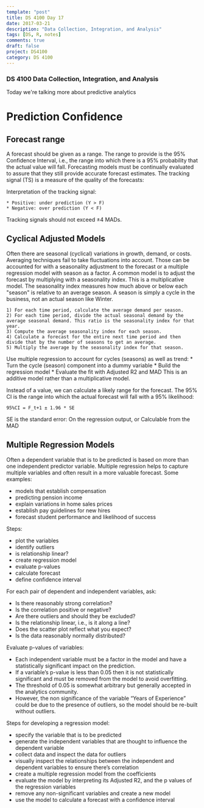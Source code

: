 ```yaml
---
template: "post"
title: DS 4100 Day 17
date: 2017-03-21
description: "Data Collection, Integration, and Analysis"
tags: [DS, R, notes]
comments: true
draft: false
project: DS4100
category: DS 4100
---
```



### DS 4100 Data Collection, Integration, and Analysis

Today we're talking more about predictive analytics

# Prediction Confidence


## Forecast range

A forecast should be given as a range.
The range to provide is the 95% Confidence Interval, i.e., the range into which there is a 95% probability that the actual value will fall.
Forecasting models must be continually evaluated to assure that they still provide accurate forecast estimates.
The tracking signal (TS) is a measure of the quality of the forecasts:

Interpretation of the tracking signal:

	* Positive: under prediction (Y > F)
	* Negative: over prediction (Y < F)
Tracking signals should not exceed ±4 MADs.


## Cyclical Adjusted Models

Often there are seasonal (cyclical) variations in growth, demand, or costs.
Averaging techniques fail to take fluctuations into account.
Those can be accounted for with a seasonality adjustment to the forecast or a multiple regression model with season as a factor.
A common model is to adjust the forecast by multiplying with a seasonality index.
This is a multiplicative model.
The seasonality index measures how much above or below each "season" is relative to an average season.
A season is simply a cycle in the business, not an actual season like Winter.

	1) For each time period, calculate the average demand per season.
	2) For each time period, divide the actual seasonal demand by the average seasonal demand. This ratio is the seasonality index for that year.
	3) Compute the average seasonality index for each season.
	4) Calculate a forecast for the entire next time period and then divide that by the number of seasons to get an average.
	5) Multiply the average by the seasonality index for that season.

Use multiple regression to account for cycles (seasons) as well as trend:
	* Turn the cycle (season) component into a dummy variable
	* Build the regression model
	* Evaluate the fit with Adjusted R2 and MAD
This is an additive model rather than a multiplicative model.


Instead of a value, we can calculate a likely range for the forecast.
The 95% CI is the range into which the actual forecast will fall with a 95% likelihood:
	
	95%CI = F_t+1 ± 1.96 * SE

SE is the standard error:
On the regression output, or
Calculable from the MAD



## Multiple Regression Models

Often a dependent variable that is to be predicted is based on more than one independent predictor variable.
Multiple regression helps to capture multiple variables and often result in a more valuable forecast.
Some examples:

* models that establish compensation
* predicting pension income
* explain variations in home sales prices
* establish pay guidelines for new hires
* forecast student performance and likelihood of success

Steps:

* plot the variables
* identify outliers
* is relationship linear?
* create regression model
* evaluate p-values
* calculate forecast
* define confidence interval

For each pair of dependent and independent variables, ask:

* Is there reasonably strong correlation?
* Is the correlation positive or negative?
* Are there outliers and should they be excluded?
* Is the relationship linear, i.e., is it along a line?
* Does the scatter plot reflect what you expect?
* Is the data reasonably normally distributed?

Evaluate p-values of variables:

* Each independent variable must be a factor in the model and have a statistically significant impact on the prediction.
* If a variable’s p-value is less than 0.05 then it is not statistically significant and must be removed from the model to avoid overfitting.
* The threshold of 0.05 is somewhat arbitrary but generally accepted in the analytics community.
* However, the non significance of the variable “Years of Experience” could be due to the presence of outliers, so the model should be re-built without outliers.

Steps for developing a regression model:

* specify the variable that is to be predicted
* generate the independent variables that are thought to influence the dependent variable
* collect data and inspect the data for outliers
* visually inspect the relationships between the independent and dependent variables to ensure there’s correlation
* create a multiple regression model from the coefficients
* evaluate the model by interpreting its Adjusted R2, and the p values of the regression variables
* remove any non-significant variables and create a new model
* use the model to calculate a forecast with a confidence interval



























